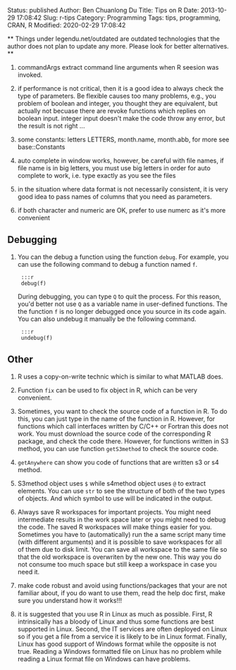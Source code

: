 Status: published
Author: Ben Chuanlong Du
Title: Tips on R
Date: 2013-10-29 17:08:42
Slug: r-tips
Category: Programming
Tags: tips, programming, CRAN, R
Modified: 2020-02-29 17:08:42

**
Things under legendu.net/outdated are outdated technologies 
that the author does not plan to update any more. 
Please look for better alternatives.
**

1. commandArgs extract command line arguments when R seesion was invoked. 
 
16. if performance is not critical, 
    then it is a good idea to always check the type of parameters. 
    Be flexible causes too many problems, 
    e.g., you problem of boolean and integer, 
    you thought they are equivalent, but actually not becuase there are revoke functions 
    which replies on boolean input. 
    integer input doesn't make the code throw any error, but the result is not right ...

17. some constants: letters LETTERS, month.name, month.abb, for more see base::Constants

18. auto complete in window works, 
    however, be careful with file names, if file name is in big letters, 
    you must use big letters in order for auto complete to work, i.e. type exactly as you see the files 

21. in the situation where data format is not necessarily consistent, 
    it is very good idea to pass names of columns that you need as parameters.

24. if both character and numeric are OK, prefer to use numerc as it's more convenient


## Debugging

1. You can the debug a function using the function `debug`. 
    For example, 
    you can use the following command to debug a function named `f`.

        :::r
        debug(f)

    During debugging,
    you can type `Q` to quit the process.
    For this reason, 
    you'd better not use `Q` as a variable name in user-defined functions.
    The the function `f` is no longer debugged once you source in its code again.
    You can also undebug it manually be the following command.

        :::r
        undebug(f)

## Other

1. R uses a copy-on-write technic which is similar to what MATLAB does.

2. Function `fix` can be used to fix object in R, 
    which can be very convenient.

25. Sometimes, 
    you want to check the source code of a function in R. 
    To do this, 
    you can just type in the name of the function in R. 
    However, 
    for functions which call interfaces written by C/C++ or Fortran this does not work. 
    You must download the source code of the corresponding R package, 
    and check the code there. 
    However, 
    for functions written in S3 method, 
    you can use function `getS3method` to check the source code.

29. `getAnywhere` can show you code of functions that are written s3 or
    s4 method.

33. S3method object uses `$` while s4method object uses `@` to extract
    elements. You can use `str` to see the structure of both of the two
    types of objects. And which symbol to use will be indicated in the
    output.

1. Always save R workspaces for important projects. 
    You might need intermediate results in the work space later
    or you might need to debug the code.
    The saved R workspaces will make things easier for you.
    Sometimes you have to (automatically) run the a same script many time (with different arguments)
    and it is possible to save workspaces for all of them due to disk limit.
    You can save all workspace to the same file so that the old workspace is overwriten by the new one.
    This way you do not consume too much space but still keep a workspace in case you need it.

2. make code robust and avoid using functions/packages that your are not familiar about, 
    if you do want to use them, read the help doc first, make sure you understand how it works!!!

3. it is suggested that you use R in Linux as much as possible. 
    First, R intrinsically has a bloody of Linux and thus some functions are best supported in Linux.
    Second, the IT services are often deployed on Linux so if you get a file from a service it is likely to be in Linux format.
    Finally, Linux has good support of Windows format while the opposite is not true. 
    Reading a Windows formatted file on Linux has no problem while reading a Linux format file on Windows can have problems.
